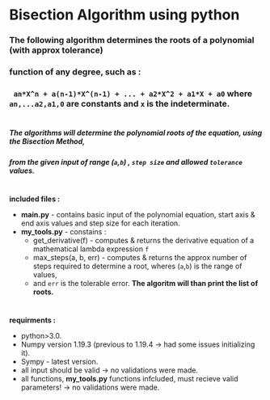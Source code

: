 # Bisection Algorithm using python

### The following algorithm determines the roots of a polynomial (with approx tolerance)
### function of any degree, such as : 
### `` an*X^n + a(n-1)*X^(n-1) + ... + a2*X^2 + a1*X + a0`` where ``an,...a2,a1,0`` are constants and ``x`` is the indeterminate.
#
##### The algorithms will determine the polynomial roots of the equation, using the Bisection Method,
##### from the given input of range (``a``,``b``) , ``step size`` and allowed ``tolerance`` values.
#
**included files :**
- **main.py** - contains basic input of the polynomial equation, start axis & end axis values and step size for each iteration.
- **my_tools.py** - constains :
  - get_derivative(f) - computes & returns the derivative equation of a mathematical lambda expression ``f``
  - max_steps(a, b, err) - computes & returns the approx number of steps required to determine a root, wheres (``a``,``b``) is the range of values,
  -   and ``err`` is the tolerable error.
**The algoritm will than print the list of roots.**
#
**requirments :**
- python>3.0.
- Numpy version 1.19.3 (previous to 1.19.4 -> had some issues initializing it).
- Sympy - latest version.
- all input should be valid  -> no validations were made.
- all functions, **my_tools.py** functions infcluded, must recieve valid parameters! -> no validations were made.
